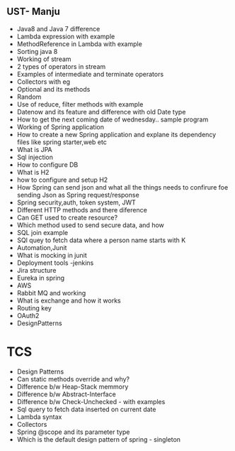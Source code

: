 ## UST- Manju

* Java8 and Java 7 difference
* Lambda expression with example
* MethodReference in Lambda with example
* Sorting java 8
* Working of stream 
* 2 types of operators in stream
* Examples of intermediate and terminate operators
* Collectors with eg
* Optional and its methods
* Random
* Use of reduce, filter methods with example
* Datenow and its feature and difference with old Date type
* How to get the next coming date of wednesday.. sample program
* Working of Spring application
* How to create a new Spring application and explane its dependency files like spring starter,web etc
* What is JPA
* Sql injection
* How to configure DB
* What is H2
* how to configure and setup H2 
* How Spring can send json and what all the things needs to confirure foe sending Json as Spring request/response
* Spring security,auth, token system, JWT
* Different HTTP methods and there diference
* Can GET used to create resource?
* Which method used to send secure data, and how
* SQL join example
* SQl quey to fetch data where a person name starts with K
* Automation,Junit
* What is mocking in junit
* Deployment tools -jenkins
* Jira structure
* Eureka in spring
* AWS
* Rabbit MQ and working
* What is exchange and how it works
* Routing key
* OAuth2
* DesignPatterns




# TCS

* Design Patterns
* Can static methods override and why?
* Difference b/w Heap-Stack memmory
* Difference b/w Abstract-Interface
* Difference b/w Check-Unchecked - with examples
* Sql query to fetch data inserted on current date
* Lambda syntax
* Collectors
* Spring @scope and its parameter type
* Which is the default design pattern of spring - singleton
